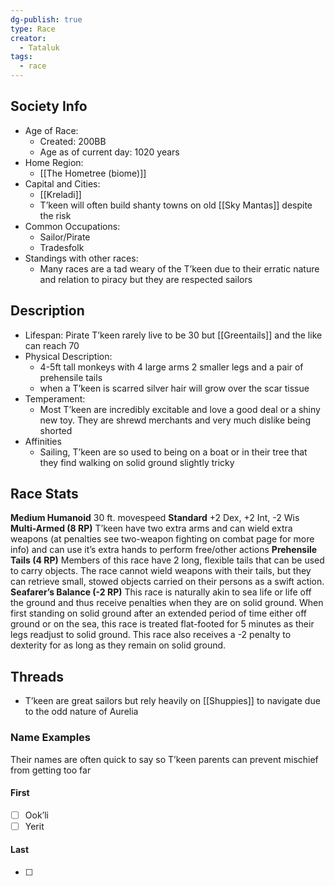 ```yaml
---
dg-publish: true
type: Race
creator:
  - Tataluk
tags:
  - race
---
```

## Society Info
- Age of Race:
	- Created: 200BB
	- Age as of current day: 1020 years
- Home Region:
	- [[The Hometree (biome)]]
- Capital and Cities:
	- [[Kreladi]]
	- T’keen will often build shanty towns on old [[Sky Mantas]] despite the risk
- Common Occupations:
	- Sailor/Pirate
	- Tradesfolk
- Standings with other races:
	-  Many races are a tad weary of the T’keen due to their erratic nature and relation to piracy but they are respected sailors
## Description 
- Lifespan: Pirate T’keen rarely live to be 30 but [[Greentails]] and the like can reach 70
- Physical Description:
	- 4-5ft tall monkeys with  4 large arms 2 smaller legs and a pair of prehensile tails
	- when a T’keen is scarred silver hair will grow over the scar tissue
- Temperament:
	- Most T’keen are incredibly excitable and love a good deal or a shiny new toy. They are shrewd merchants and very much dislike being shorted
- Affinities
	- Sailing, T’keen are so used to being on a boat or in their tree that they find walking on solid ground slightly tricky
## Race Stats
**Medium Humanoid**
30 ft. movespeed
**Standard**
+2 Dex, +2 Int, -2 Wis 
**Multi-Armed (8 RP)**
T’keen have two extra arms and can wield extra weapons (at penalties see two-weapon fighting on combat page for more info) and can use it’s extra hands to perform free/other actions
**Prehensile Tails (4 RP)**
Members of this race have 2 long, flexible tails that can be used to carry objects. The race cannot wield weapons with their tails, but they can retrieve small, stowed objects carried on their persons as a swift action.
**Seafarer’s Balance (-2 RP)**
This race is naturally akin to sea life or life off the ground and thus receive penalties when they are on solid ground. When first standing on solid ground after an extended period of time either off ground or on the sea, this race is treated flat-footed for 5 minutes as their legs readjust to solid ground. This race also receives a -2 penalty to dexterity for as long as they remain on solid ground.
## Threads
- T’keen are great sailors but rely heavily on [[Shuppies]] to navigate due to the odd nature of Aurelia
### Name Examples
Their names are often quick to say so T’keen parents can prevent mischief from getting too far
#### First
- [ ] Ook’li
- [ ] Yerit
#### Last
- [ ] 